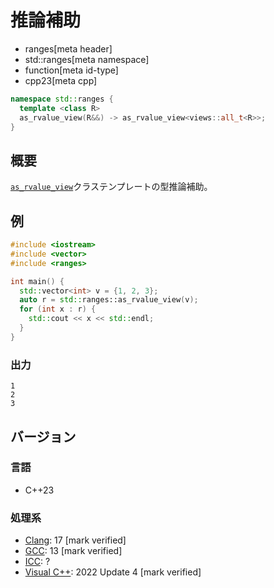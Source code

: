 # 推論補助
* ranges[meta header]
* std::ranges[meta namespace]
* function[meta id-type]
* cpp23[meta cpp]

```cpp
namespace std::ranges {
  template <class R>
  as_rvalue_view(R&&) -> as_rvalue_view<views::all_t<R>>;
}
```

## 概要

[`as_rvalue_view`](../as_rvalue_view.md)クラステンプレートの型推論補助。


## 例
```cpp example
#include <iostream>
#include <vector>
#include <ranges>

int main() {
  std::vector<int> v = {1, 2, 3};
  auto r = std::ranges::as_rvalue_view(v);
  for (int x : r) {
    std::cout << x << std::endl;
  }
}
```

### 出力
```
1
2
3
```

## バージョン
### 言語
- C++23

### 処理系
- [Clang](/implementation.md#clang): 17 [mark verified]
- [GCC](/implementation.md#gcc): 13 [mark verified]
- [ICC](/implementation.md#icc): ?
- [Visual C++](/implementation.md#visual_cpp): 2022 Update 4 [mark verified]
